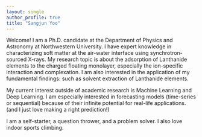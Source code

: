 ```yaml
---
layout: single
author_profile: true
title: "Sangjun Yoo"
---
```


Welcome! I am a Ph.D. candidate at the Department of Physics and Astronomy at Northwestern University. I have expert knowledge in characterizing soft matter at the air-water interface using synchrotron-sourced X-rays. My research topic is about the adsorption of Lanthanide elements to the charged floating monolayer, especially the ion-specific interaction and complexation. I am also interested in the application of my fundamental findings: such as solvent extraction of Lanthanide elements.

My current interest outside of academic research is Machine Learning and Deep Learning. I am especially interested in forecasting models (time-series or sequential) because of their infinite potential for real-life applications. (and I just love making a right prediction!)

I am a self-starter, a question thrower, and a problem solver. I also love indoor sports climbing.
